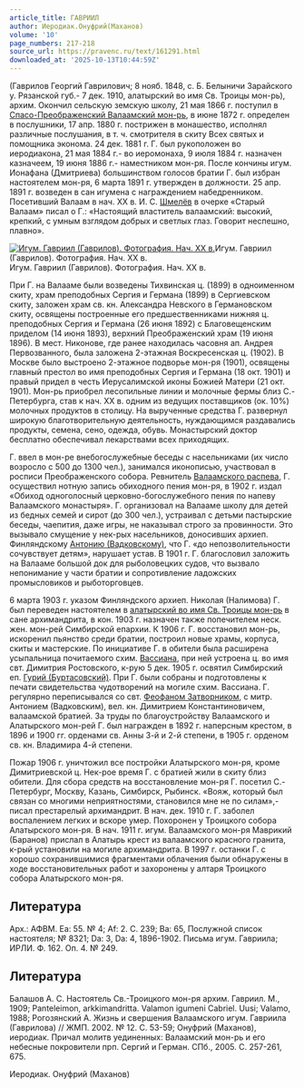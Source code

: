 ```yaml
---
article_title: ГАВРИИЛ
author: Иеродиак.Онуфрий(Маханов)
volume: '10'
page_numbers: 217-218
source_url: https://pravenc.ru/text/161291.html
downloaded_at: '2025-10-13T10:44:59Z'
---
```


(Гаврилов Георгий Гаврилович; 8 нояб. 1848, с. Б. Белыничи Зарайского у. Рязанской губ.- 7 дек. 1910, алатырский во имя Св. Троицы мон-рь), архим. Окончил сельскую земскую школу, 21 мая 1866 г. поступил в [Спасо-Преображенский Валаамский мон-рь](<https://pravenc.ru/text/Спасо-Преображенский Валаамский мон-рь.html>), в июне 1872 г. определен в послушники, 17 апр. 1880 г. пострижен в монашество, исполнял различные послушания, в т. ч. смотрителя в скиту Всех святых и помощника эконома. 24 дек. 1881 г. Г. был рукоположен во иеродиакона, 21 мая 1884 г.- во иеромонаха, 9 июля 1884 г. назначен казначеем, 19 июня 1886 г.- наместником мон-ря. После кончины игум. Ионафана (Дмитриева) большинством голосов братии Г. был избран настоятелем мон-ря, 6 марта 1891 г. утвержден в должности. 25 апр. 1891 г. возведен в сан игумена с награждением набедренником. Посетивший Валаам в нач. XX в. И. С. [Шмелёв](https://pravenc.ru/text/Шмелёв.html) в очерке «Старый Валаам» писал о Г.: «Настоящий властитель валаамский: высокий, крепкий, с умным взглядом добрых и светлых глаз. Говорит неспешно, плавно».

[![Игум. Гавриил (Гаврилов). Фотография. Нач. ХХ в.](https://pravenc.ru/data/855/466/1234/i200.jpg "Кликните для увеличения картинки")](https://pravenc.ru/data/855/466/1234/i400.jpg)Игум. Гавриил (Гаврилов). Фотография. Нач. ХХ в.  
Игум. Гавриил (Гаврилов). Фотография. Нач. ХХ в.

При Г. на Валааме были возведены Тихвинская ц. (1899) в одноименном скиту, храм преподобных Сергия и Германа (1899) в Сергиевском скиту, заложен храм св. кн. Александра Невского в Германовском скиту, освящены построенные его предшественниками нижняя ц. преподобных Сергия и Германа (26 июня 1892) с Благовещенским приделом (14 июня 1893), верхний Преображенский храм (19 июня 1896). В мест. Никонове, где ранее находилась часовня ап. Андрея Первозванного, была заложена 2-этажная Воскресенская ц. (1902). В Москве было выстроено 2-этажное подворье мон-ря (1901), освящены главный престол во имя преподобных Сергия и Германа (18 окт. 1901) и правый придел в честь Иерусалимской иконы Божией Матери (21 окт. 1901). Мон-рь приобрел лесопильные линии и молочные фермы близ С.-Петербурга, став к нач. XX в. одним из ведущих поставщиков (ок. 10%) молочных продуктов в столицу. На вырученные средства Г. развернул широкую благотворительную деятельность, нуждающимся раздавались продукты, семена, сено, одежда, обувь. Монастырский доктор бесплатно обеспечивал лекарствами всех приходящих.

Г. ввел в мон-ре внебогослужебные беседы с насельниками (их число возросло с 500 до 1300 чел.), занимался иконописью, участвовал в росписи Преображенского собора. Ревнитель [Валаамского распева](<https://pravenc.ru/text/Валаамского распева.html>), Г. осуществил нотную запись обиходного пения мон-ря, в 1902 г. издал «Обиход одноголосный церковно-богослужебного пения по напеву Валаамского монастыря». Г. организовал на Валааме школу для детей из бедных семей и сирот (до 300 чел.), устраивал с детьми пастырские беседы, чаепития, даже игры, не наказывал строго за провинности. Это вызывало смущение у нек-рых насельников, доносивших архиеп. Финляндскому [Антонию (Вадковскому)](<https://pravenc.ru/text/Антонию (Вадковскому).html>), что Г. «до непозволительности сочувствует детям», нарушает устав. В 1901 г. Г. благословил заложить на Валааме большой док для рыболовецких судов, что вызвало непонимание у части братии и сопротивление ладожских промысловиков и рыботорговцев.

6 марта 1903 г. указом Финляндского архиеп. Николая (Налимова) Г. был переведен настоятелем в [алатырский во имя Св. Троицы мон-рь](<https://pravenc.ru/text/алатырский во имя Св  Троицы мон-рь.html>) в сане архимандрита, в кон. 1903 г. назначен также попечителем неск. жен. мон-рей Симбирской епархии. К 1906 г. Г. восстановил мон-рь, искоренил пьянство среди братии, построил новые храмы, корпуса, скиты и мастерские. По инициативе Г. в обители была расширена усыпальница почитаемого схим. [Вассиана](https://pravenc.ru/text/ВАССИАН.html), при ней устроена ц. во имя свт. Димитрия Ростовского, к-рую 5 дек. 1905 г. освятил Симбирский еп. [Гурий (Буртасовский)](https://pravenc.ru/text/Гурий.html). При Г. были собраны и подготовлены к печати свидетельства чудотворений на могиле схим. Вассиана. Г. регулярно переписывался со свт. [Феофаном Затворником](https://pravenc.ru/text/Феофан.html), с митр. Антонием (Вадковским), вел. кн. Димитрием Константиновичем, валаамской братией. За труды по благоустройству Валаамского и Алатырского мон-рей Г. был награжден в 1892 г. наперсным крестом, в 1896 и 1900 гг. орденами св. Анны 3-й и 2-й степени, в 1905 г. орденом св. кн. Владимира 4-й степени.

Пожар 1906 г. уничтожил все постройки Алатырского мон-ря, кроме Димитриевской ц. Нек-рое время Г. с братией жили в скиту близ обители. Для сбора средств на восстановление мон-ря Г. посетил С.-Петербург, Москву, Казань, Симбирск, Рыбинск. «Вояж, который был связан со многими неприятностями, становился мне не по силам»,- писал престарелый архимандрит. В нач. дек. 1910 г. Г. заболел воспалением легких и вскоре умер. Похоронен у Троицкого собора Алатырского мон-ря. В нач. 1911 г. игум. Валаамского мон-ря Маврикий (Баранов) прислал в Алатырь крест из валаамского красного гранита, к-рый установили на могиле архимандрита. В 1997 г. останки Г. с хорошо сохранившимися фрагментами облачения были обнаружены в ходе восстановительных работ и захоронены у алтаря Троицкого собора Алатырского мон-ря.

## Литература

Арх.: АФВМ. Еа: 55. № 4; Af: 2. С. 239; Ва: 65, Послужной список настоятеля; № 8321; Da: 3, Da: 4, 1896-1902. Письма игум. Гавриила; ИРЛИ. Ф. 162. Оп. 4. № 249.

## Литература

Балашов А. С. Настоятель Св.-Троицкого мон-ря архим. Гавриил. М., 1909; Panteleimon, arkkimandritta. Valamon igumeni Cabriel. Uusi; Valamo, 1988; Рогозянский А. Жизнь и свершения Валаамского игум. Гавриила (Гаврилова) // ЖМП. 2002. № 12. С. 53-59; Онуфрий (Маханов), иеродиак. Причал молитв уединенных: Валаамский мон-рь и его небесные покровители прп. Сергий и Герман. СПб., 2005. С. 257-261, 675.

Иеродиак.  Онуфрий   (Маханов)
